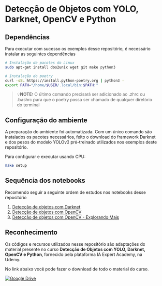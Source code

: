 # Detecção de Objetos com YOLO, Darknet, OpenCV e Python

## Dependências

Para executar com sucesso os exemplos desse repositório, é necessário instalar as seguintes dependências

```bash
# Instalação de pacotes do Linux
sudo apt-get install dos2unix wget git make python3

# Instalação do poetry
curl -sSL https://install.python-poetry.org | python3 -
export PATH="/home/$USER/.local/bin:$PATH:"
```

>💡**NOTE:** O último comando precisará ser adicionado ao .zhrc ou .bashrc para que o poetry possa ser chamado de qualquer diretório do terminal


## Configuração do ambiente

A preparação do ambiente foi automatizada. Com um único comando são instalados os pacotes necessários, feito o download do framework Darknet e dos pesos do modelo YOLOv3 pré-treinado utilizados nos exemplos deste repositório.

Para configurar e executar usando CPU:

```bash
make setup
```

## Sequência dos notebooks

Recomendo seguir a seguinte ordem de estudos nos notebooks desse repositório

1. [Detecção de objetos com Darknet](./src/notebooks/YOLO%20v4%20-%20Deteccao%20de%20objetos%20com%20Darknet.ipynb)
2. [Detecção de objetos com OpenCV](./src/notebooks/YOLO%20v4%20-%20Deteccao%20de%20objetos%20com%20OpenCV.ipynb)
3. [Detecção de objetos com OpenCV - Explorando Mais](./src/notebooks/YOLO%20v4%20-%20Deteccao%20de%20objetos%20com%20OpenCV%20-%20Explorando%20Mais.ipynb)

## Reconhecimento

Os códigos e recursos utilizados nesse repositório são adaptações do material presente no curso **Detecção de Objetos com YOLO, Darknet, OpenCV e Python**, fornecido pela plataforma IA Expert Academy, na Udemy.

No link abaixo você pode fazer o download de todo o material do curso.

[![Google Drive](https://img.shields.io/badge/Google%20Drive-4285F4.svg?style=for-the-badge&logo=Google-Drive&logoColor=white)](https://drive.google.com/drive/folders/1jcWIoIWlFJ2ocERjW0p2W1cZ4LRMEjM5)